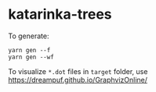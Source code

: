 # katarinka-trees

To generate:

    yarn gen --f
    yarn gen --wf

To visualize `*.dot` files in `target` folder, use https://dreampuf.github.io/GraphvizOnline/
